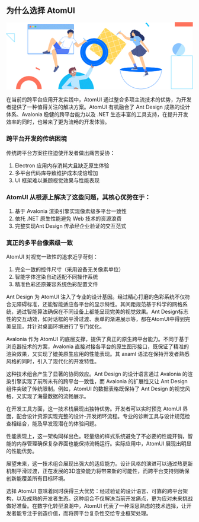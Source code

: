 ## 为什么选择 AtomUI

![](./images/Design.png)

在当前的跨平台应用开发实践中，AtomUI 通过整合多项主流技术的优势，为开发者提供了一种值得关注的解决方案。AtomUI 有机融合了 Ant Design 成熟的设计体系、Avalonia 稳健的跨平台能力以及 .NET 生态丰富的工具支持，在提升开发效率的同时，也带来了更为流畅的开发体验。

### 跨平台开发的传统困境
传统跨平台方案往往迫使开发者做出痛苦妥协：

1. Electron 应用内存消耗大且缺乏原生体验
2. 多平台代码库导致维护成本成倍增加
3. UI 框架难以兼顾视觉效果与性能表现

### AtomUI 从根源上解决了这些问题，其核心优势在于：

1. 基于 Avalonia 渲染引擎实现像素级多平台一致性
2. 依托 .NET 原生性能避免 Web 技术的资源浪费
3. 完整实现Ant Design 传承经企业验证的交互范式

### 真正的多平台像素级一致
AtomUI 对视觉一致性的追求近乎苛刻：

1. 完全一致的控件尺寸（采用设备无关像素单位）
2. 智能字体渲染自动适配不同操作系统
3. 精准色彩还原兼容系统色彩配置文件

Ant Design 为 AtomUI 注入了专业的设计基因。经过精心打磨的色彩系统不仅符合无障碍标准，还能智能适应各平台的显示特性。其间距规范基于科学的网格系统，通过智能算法确保在不同设备上都能呈现完美的视觉效果。Ant Design标志性的交互动效，如对话框的平滑过渡、表单的渐进展示等，都在AtomUI中得到完美呈现，并针对桌面环境进行了专门优化。

Avalonia 作为 AtomUI 的底层支撑，提供了真正的原生跨平台能力。不同于基于浏览器技术的方案，Avalonia 直接对接各平台的原生图形接口，既保证了精准的渲染效果，又实现了媲美原生应用的性能表现。其 axaml 语法在保持开发者熟悉风格的同时，引入了现代化的开发特性。

这种技术组合产生了显著的协同效应。Ant Design 的设计语言通过 Avalonia 的渲染引擎实现了前所未有的跨平台一致性，而 Avalonia 的扩展性又让 Ant Design 组件突破了传统限制。例如，AtomUI 的数据表格既保持了 Ant Design 的视觉风格，又实现了海量数据的流畅展示。

在开发工具方面，这一技术栈展现出独特优势。开发者可以实时预览 AtomUI 界面，配合设计资源实现完整的设计-开发闭环流程。专业的诊断工具与设计规范检查相结合，能及早发现潜在的体验问题。

性能表现上，这一架构同样出色。轻量级的样式系统避免了不必要的性能开销，智能的内存管理确保复杂界面也能保持流畅运行。实际应用中，AtomUI 展现出明显的性能优势。

展望未来，这一技术组合展现出强大的适应能力。设计风格的演进可以通过热更新机制平滑过渡，正在发展的3D渲染能力将带来新的可能性，而跨平台支持则确保创新能覆盖所有目标环境。

选择 AtomUI 意味着同时获得三大优势：经过验证的设计语言、可靠的跨平台架构，以及成熟的开发者生态。这种组合不仅解决当前开发痛点，更为应对未来挑战做好准备。在数字化转型浪潮中，AtomUI 代表了一种深思熟虑的技术选择，让开发者能专注于创造价值，而将跨平台复杂性交给专业框架处理。
